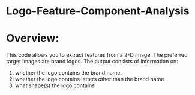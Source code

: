 # Logo-Feature-Component-Analysis

# Overview:
This code allows you to extract features from a 2-D image. The preferred target images are brand logos. 
The output consists of information on:
  1.	whether the logo contains the brand name.
  2.	whether the logo contains letters other than the brand name
  3.	what shape(s) the logo contains 
